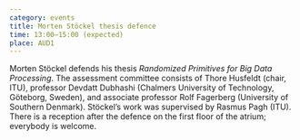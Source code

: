```yaml
---
category: events
title: Morten Stöckel thesis defence
time: 13:00–15:00 (expected)
place: AUD1
---
```

Morten Stöckel defends his thesis *Randomized Primitives for Big Data Processing*.
The assessment committee consists of Thore Husfeldt (chair, ITU), professor Devdatt Dubhashi (Chalmers University of Technology, Göteborg, Sweden), and associate professor Rolf Fagerberg (University of Southern Denmark). Stöckel’s work was supervised by Rasmus Pagh (ITU).
There is a reception after the defence on the first floor of the atrium; everybody is welcome.
